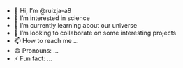 - 👋 Hi, I’m @ruizja-a8
- 👀 I’m interested in science
- 🌱 I’m currently learning about our universe
- 💞️ I’m looking to collaborate on some interesting projects
- 📫 How to reach me ...
- 😄 Pronouns: ...
- ⚡ Fun fact: ...

<!---
ruizja-a8/ruizja-a8 is a ✨ special ✨ repository because its `README.md` (this file) appears on your GitHub profile.
You can click the Preview link to take a look at your changes.
--->
